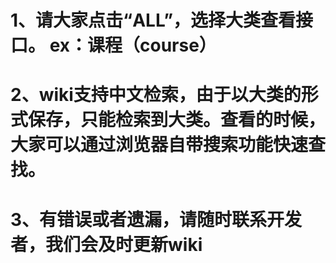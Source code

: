 **1、请大家点击“ALL”，选择大类查看接口。**
ex：课程（course） 
====
**2、wiki支持中文检索，由于以大类的形式保存，只能检索到大类。查看的时候，大家可以通过浏览器自带搜索功能快速查找。** 
====
**3、有错误或者遗漏，请随时联系开发者，我们会及时更新wiki** 
====